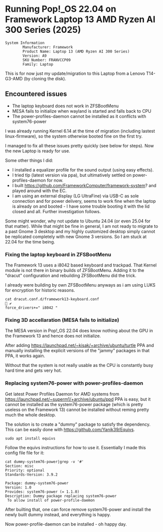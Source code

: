 
# Running Pop!_OS 22.04 on Framework Laptop 13 AMD Ryzen AI 300 Series (2025)

```
System Information
        Manufacturer: Framework
        Product Name: Laptop 13 (AMD Ryzen AI 300 Series)
        Version: A9
        SKU Number: FRANVCCP09
        Family: Laptop
```

This is for now just my update/migration to this Laptop from a Lenovo T14-G3-AMD (by cloning the disk).

## Encountered issues

- The laptop keyboard does not work in ZFSBootMenu
- MESA fails to initialize when wayland is started and falls back to CPU
- The power-profiles-daemon cannot be installed as it conflicts with system76-power

I was already running Kernel 6.14 at the time of migration (including lastest linux-firmware),
so the system otherwise booted fine on the first try.

I managed to fix all these issues pretty quickly (see below for steps). Now the new Laptop is
ready for use.

Some other things I did:

- I installed a equalizer profile for the sound output (using easy effects).
- I tried tlp (latest version via ppa), but ultimatively settled on power-profiles-daemon for now.
- I built https://github.com/FrameworkComputer/framework-system? and played around with the EC.
- I am using an external display (LG UltraFine) via USB-C as sole connection and for power delivery,
  seems to work fine when the laptop is already on and booted - I have some trouble booting it with
  the lid closed and all. Further investigation follows.

Some might wonder, why not update to Ubuntu 24.04 (or even 25.04 for that matter). While that might
be fine in general, I am not ready to migrate to a past Gnome 3 desktop and my highly customized
desktop simply cannot be replicated completely with new Gnome 3 versions. So I am stuck at 22.04
for the time being.


### Fixing the laptop keyboard in ZFSBootMenu

The Framework 13 uses a i8042 based keyboard and trackpad. That Kernel module is not there in
binary builds of ZFSBootMenu. Adding it to the "dracut" configuration and rebuilding ZFSBootMenu
did the trick.

I already were building by own ZFSBootMenu anyways as i am using LUKS for encryption for
historic reasons.

```
cat dracut.conf.d/framework13-keyboard.conf                                                                                                      ✔
force_drivers+=" i8042 "
```

### Fixing 3D accellaration (MESA fails to initialize)

The MESA version in Pop!_OS 22.04 does know nothing about the GPU in the Framework 13
and hence does not initialize.

After adding https://launchpad.net/~kisak/+archive/ubuntu/turtle PPA and manually
installing the explicit versions of the "jammy" packages in that PPA, it works again.

Without that the system is not really usable as the CPU is constantly busy hard time
and gets very hot.

### Replacing system76-power with power-profiles-daemon

Get latest Power Profiles Daemon for AMD systems from https://launchpad.net/~superm1/+archive/ubuntu/ppd
PPA is easy, but it cannot be installed as the system76-power package (which is
pretty useless on the Framework 13) cannot be installed without reming pretty much
the whole desktop.

The solution is to create a "dummy" package to satisfy the dependency. This can be
easily done with https://github.com/Yanik39/Equivs.

```
sudo apt install equivs
````

Follow the equivs instructions for how to use it. Essentially I made this config
file file for it:

```
cat dummy-system76-power|grep -v '#'
Section: misc
Priority: optional
Standards-Version: 3.9.2

Package: dummy-system76-power
Version: 1.0
Provides: system76-power (= 1.1.0)
Description: Dummy package replacing system76-power
 To allow install of power-profile-daemon
```

After builting that, one can force remove system76-power and install the
newly built dummy instead, and everything is happy.

Now power-profile-daemon can be installed - oh happy day.